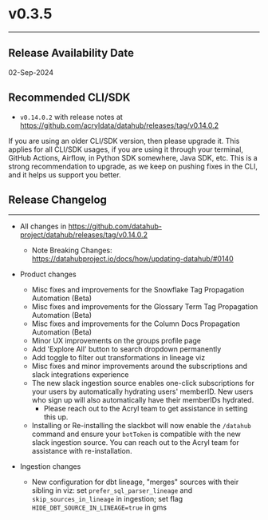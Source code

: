 # v0.3.5

---

## Release Availability Date

02-Sep-2024

## Recommended CLI/SDK

- `v0.14.0.2` with release notes at https://github.com/acryldata/datahub/releases/tag/v0.14.0.2

If you are using an older CLI/SDK version, then please upgrade it. This applies for all CLI/SDK usages, if you are using it through your terminal, GitHub Actions, Airflow, in Python SDK somewhere, Java SDK, etc. This is a strong recommendation to upgrade, as we keep on pushing fixes in the CLI, and it helps us support you better.

## Release Changelog

---

- All changes in https://github.com/datahub-project/datahub/releases/tag/v0.14.0.2

  - Note Breaking Changes: https://datahubproject.io/docs/how/updating-datahub/#0140

- Product changes

  - Misc fixes and improvements for the Snowflake Tag Propagation Automation (Beta)
  - Misc fixes and improvements for the Glossary Term Tag Propagation Automation (Beta)
  - Misc fixes and improvements for the Column Docs Propagation Automation (Beta)
  - Minor UX improvements on the groups profile page
  - Add 'Explore All' button to search dropdown permanently
  - Add toggle to filter out transformations in lineage viz
  - Misc fixes and minor improvements around the subscriptions and slack integrations experience
  - The new slack ingestion source enables one-click subscriptions for your users by automatically hydrating users' memberID. New users who sign up will also automatically have their memberIDs hydrated.
    - Please reach out to the Acryl team to get assistance in setting this up.
  - Installing or Re-installing the slackbot will now enable the `/datahub` command and ensure your `botToken` is compatible with the new slack ingestion source. You can reach out to the Acryl team for assistance with re-installation.

- Ingestion changes
  - New configuration for dbt lineage, "merges" sources with their sibling in viz: set `prefer_sql_parser_lineage` and `skip_sources_in_lineage` in ingestion; set flag `HIDE_DBT_SOURCE_IN_LINEAGE=true` in gms
